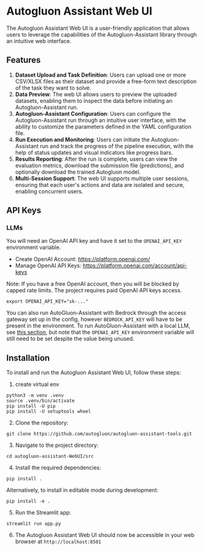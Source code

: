 # Autogluon Assistant Web UI

The Autogluon Assistant Web UI is a user-friendly application that allows users to leverage the capabilities of the Autogluon-Assistant library through an intuitive web interface.

## Features

1. **Dataset Upload and Task Definition**: Users can upload one or more CSV/XLSX files as their dataset and provide a free-form text description of the task they want to solve.
2. **Data Preview**: The web UI allows users to preview the uploaded datasets, enabling them to inspect the data before initiating an Autogluon-Assistant run.
3. **Autogluon-Assistant Configuration**: Users can configure the Autogluon-Assistant run through an intuitive user interface, with the ability to customize the parameters defined in the YAML configuration file.
4. **Run Execution and Monitoring**: Users can initiate the Autogluon-Assistant run and track the progress of the pipeline execution, with the help of status updates and visual indicators like progress bars.
5. **Results Reporting**: After the run is complete, users can view the evaluation metrics, download the submission file (predictions), and optionally download the trained Autogluon model.
6. **Multi-Session Support**: The web UI supports multiple user sessions, ensuring that each user's actions and data are isolated and secure, enabling concurrent users.

## API Keys
### LLMs 
You will need an OpenAI API key and have it set to the `OPENAI_API_KEY` environment variable.
- Create OpenAI Account: https://platform.openai.com/
- Manage OpenAI API Keys: https://platform.openai.com/account/api-keys

Note: If you have a free OpenAI account, then you will be blocked by capped rate limits.
	  The project requires paid OpenAI API keys access.

```
export OPENAI_API_KEY="sk-..."
```

You can also run AutoGluon-Assistant with Bedrock through the access gateway set up in the config, however `BEDROCK_API_KEY` will have to be present in the environment.
To run AutoGluon-Assistant with a local LLM, see [this section](#local-llm-support), but note that the `OPENAI_API_KEY` environment variable will still need to be set despite the value being unused.
## Installation

To install and run the Autogluon Assistant Web UI, follow these steps:

1. create virtual env
````
python3 -m venv .venv
source .venv/bin/activate
pip install -U pip
pip install -U setuptools wheel
````
2. Clone the repository:
````
git clone https://github.com/autogluon/autogluon-assistant-tools.git
````
3. Navigate to the project directory:
````
cd autogluon-assistant-WebUI/src
````
4. Install the required dependencies:
````
pip install .
````
Alternatively, to install in editable mode during development:
````
pip install -e .
````
5. Run the Streamlit app:
````
streamlit run app.py
````
6. The Autogluon Assistant Web UI should now be accessible in your web browser at `http://localhost:8501`
